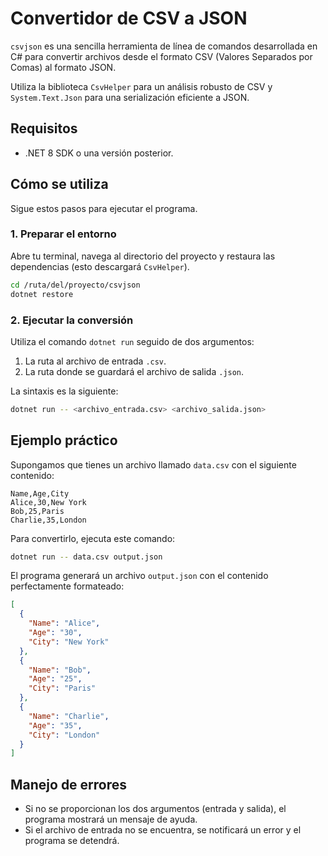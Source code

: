 # Convertidor de CSV a JSON

`csvjson` es una sencilla herramienta de línea de comandos desarrollada en C# para convertir archivos desde el formato CSV (Valores Separados por Comas) al formato JSON.

Utiliza la biblioteca `CsvHelper` para un análisis robusto de CSV y `System.Text.Json` para una serialización eficiente a JSON.

## Requisitos

- .NET 8 SDK o una versión posterior.

## Cómo se utiliza

Sigue estos pasos para ejecutar el programa.

### 1. Preparar el entorno

Abre tu terminal, navega al directorio del proyecto y restaura las dependencias (esto descargará `CsvHelper`).

```bash
cd /ruta/del/proyecto/csvjson
dotnet restore
```

### 2. Ejecutar la conversión

Utiliza el comando `dotnet run` seguido de dos argumentos:
1.  La ruta al archivo de entrada `.csv`.
2.  La ruta donde se guardará el archivo de salida `.json`.

La sintaxis es la siguiente:

```bash
dotnet run -- <archivo_entrada.csv> <archivo_salida.json>
```

## Ejemplo práctico

Supongamos que tienes un archivo llamado `data.csv` con el siguiente contenido:

```csv
Name,Age,City
Alice,30,New York
Bob,25,Paris
Charlie,35,London
```

Para convertirlo, ejecuta este comando:

```bash
dotnet run -- data.csv output.json
```

El programa generará un archivo `output.json` con el contenido perfectamente formateado:

```json
[
  {
    "Name": "Alice",
    "Age": "30",
    "City": "New York"
  },
  {
    "Name": "Bob",
    "Age": "25",
    "City": "Paris"
  },
  {
    "Name": "Charlie",
    "Age": "35",
    "City": "London"
  }
]
```

## Manejo de errores

- Si no se proporcionan los dos argumentos (entrada y salida), el programa mostrará un mensaje de ayuda.
- Si el archivo de entrada no se encuentra, se notificará un error y el programa se detendrá.
